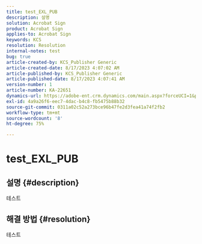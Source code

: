 ```yaml
---
title: test_EXL_PUB
description: 설명
solution: Acrobat Sign
product: Acrobat Sign
applies-to: Acrobat Sign
keywords: KCS
resolution: Resolution
internal-notes: test
bug: true
article-created-by: KCS_Publisher Generic
article-created-date: 8/17/2023 4:07:02 AM
article-published-by: KCS_Publisher Generic
article-published-date: 8/17/2023 4:07:41 AM
version-number: 1
article-number: KA-22651
dynamics-url: https://adobe-ent.crm.dynamics.com/main.aspx?forceUCI=1&pagetype=entityrecord&etn=knowledgearticle&id=aba61483-b33c-ee11-bdf4-6045bd006704
exl-id: 4a9a26f6-eec7-4dac-b4c8-fb5475b88b32
source-git-commit: 0311a02c52a273bce96b47fe2d3fea41a74f2fb2
workflow-type: tm+mt
source-wordcount: '8'
ht-degree: 75%

---
```


# test_EXL_PUB

## 설명 {#description}

테스트

## 해결 방법 {#resolution}


테스트

